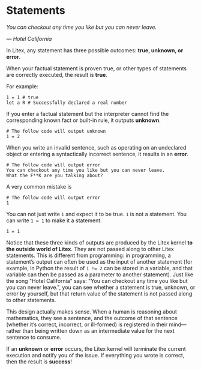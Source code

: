 # Statements

_You can checkout any time you like but you can never leave._

_— Hotel California_

In Litex, any statement has three possible outcomes: **true, unknown, or error**. 

When your factual statement is proven true, or other types of statements are correctly executed, the result is **true**.

For example:

```litex
1 = 1 # true
let a R # Successfully declared a real number
```

If you enter a factual statement but the interpreter cannot find the corresponding known fact or built-in rule, it outputs **unknown**.

```litex
# The follow code will output unknown
1 = 2
```

When you write an invalid sentence, such as operating on an undeclared object or entering a syntactically incorrect sentence, it results in an **error**.

```litex
# The follow code will output error
You can checkout any time you like but you can never leave.
What the F**K are you talking about?
```

A very common mistake is

```litex
# The follow code will output error
1
```

You can not just write `1` and expect it to be true. `1` is  not a statement. You can write `1 = 1` to make it a statement.

```litex
1 = 1
```

Notice that these three kinds of outputs are produced by the Litex kernel **to the outside world of Litex**. They are not passed along to other Litex statements. This is different from programming: in programming, a statement’s output can often be used as the input of another statement (for example, in Python the result of `1 != 2` can be stored in a variable, and that variable can then be passed as a parameter to another statement). Just like the song "Hotel California" says: "You can checkout any time you like but you can never leave.", you can see whether a statement is true, unknown, or error by yourself, but that return value of the statement is not passed along to other statements.

This design actually makes sense. When a human is reasoning about mathematics, they see a sentence, and the outcome of that sentence (whether it’s correct, incorrect, or ill-formed) is registered in their mind—rather than being written down as an intermediate value for the next sentence to consume.

If an **unknown** or **error** occurs, the Litex kernel will terminate the current execution and notify you of the issue. If everything you wrote is correct, then the result is **success**!
